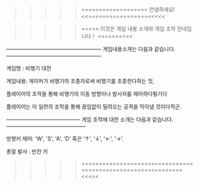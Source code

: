 
>>>>>=================>>      안녕하세요!      <<=================<<<<<

>>>>>===>>    이것은 게임 내용 소개와 게임 조작 안내입니다！    <<===<<<<<

——————————————————   게임내용소개는 다음과 같습니다.   ——————————————————

게임명  : 비행기 대전

게임내용: 게이머가 비행기의 조종자로써 비행기를 조종한다하는 짓,

   플레이어의 조작을 통해 비행기의 이동 방향이나 발사자를 제어하다튕기다
   
플레이어는 이 일련의 조작을 통해 끊임없이 밀려오는 공격을 막아낼 것이다적군.

——————————————   게임 조작에 대한 소개는 다음과 같습니다.  ———————————————

방향키 제어: 'W', 'S', 'A', 'D' 혹은 '↑', '↓', '←', '→'.

총알 발사  : 빈칸 키

>>>>>=============================================================<<<<<
